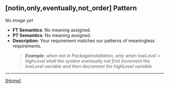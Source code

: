 ## [notin,only,eventually,not_order] Pattern
_No image yet_
 * **FT Semantics**: No meaning assigned.
 * **PT Semantics**: No meaning assigned.
 * **Description**: Your requirement matches our patterns of meaningless requirements.
   > **_Example_**: _when not in PackageInstallation, only when lowLevel > highLevel shall the system  eventually not first  increment the lowLevel variable and then  decrement the highLevel variable_   
***
[[Home]](../semantics.md)